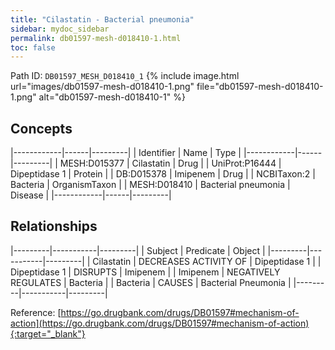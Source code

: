 ```yaml
---
title: "Cilastatin - Bacterial pneumonia"
sidebar: mydoc_sidebar
permalink: db01597-mesh-d018410-1.html
toc: false 
---
```



Path ID: `DB01597_MESH_D018410_1`
{% include image.html url="images/db01597-mesh-d018410-1.png" file="db01597-mesh-d018410-1.png" alt="db01597-mesh-d018410-1" %}

## Concepts

|------------|------|---------|
| Identifier | Name | Type    |
|------------|------|---------|
| MESH:D015377 | Cilastatin | Drug |
| UniProt:P16444 | Dipeptidase 1 | Protein |
| DB:D015378 | Imipenem | Drug |
| NCBITaxon:2 | Bacteria | OrganismTaxon |
| MESH:D018410 | Bacterial pneumonia | Disease |
|------------|------|---------|

## Relationships

|---------|-----------|---------|
| Subject | Predicate | Object  |
|---------|-----------|---------|
| Cilastatin | DECREASES ACTIVITY OF | Dipeptidase 1 |
| Dipeptidase 1 | DISRUPTS | Imipenem |
| Imipenem | NEGATIVELY REGULATES | Bacteria |
| Bacteria | CAUSES | Bacterial Pneumonia |
|---------|-----------|---------|

Reference: [https://go.drugbank.com/drugs/DB01597#mechanism-of-action](https://go.drugbank.com/drugs/DB01597#mechanism-of-action){:target="_blank"}
